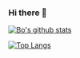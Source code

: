### Hi there 👋

[![Bo's github stats](https://github-readme-stats.vercel.app/api?username=bojanderson)](https://github.com/anuraghazra/github-readme-stats)


[![Top Langs](https://github-readme-stats.vercel.app/api/top-langs/?username=bojanderson)](https://github.com/anuraghazra/github-readme-stats)

<!--
**bojanderson/bojanderson** is a ✨ _special_ ✨ repository because its `README.md` (this file) appears on your GitHub profile.

Here are some ideas to get you started:

- 🔭 I’m currently working on ...
- 🌱 I’m currently learning ...
- 👯 I’m looking to collaborate on ...
- 🤔 I’m looking for help with ...
- 💬 Ask me about ...
- 📫 How to reach me: ...
- 😄 Pronouns: ...
- ⚡ Fun fact: ...
-->
